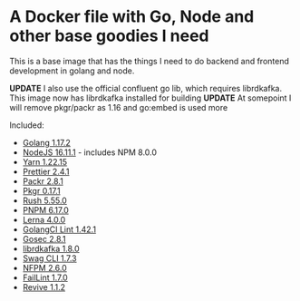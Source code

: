 # A Docker file with Go, Node and other base goodies I need

This is a base image that has the things I need to do backend and frontend development in golang and node.

**UPDATE** I also use the official confluent go lib, which requires librdkafka. This image now has librdkafka installed for building
**UPDATE** At somepoint I will remove pkgr/packr as 1.16 and go:embed is used more

Included:

- [Golang 1.17.2](https://golang.org/dl/)
- [NodeJS 16.11.1](https://nodejs.org/en/download/current/) - includes NPM 8.0.0
- [Yarn 1.22.15](https://www.npmjs.com/package/yarn)
- [Prettier 2.4.1](https://www.npmjs.com/package/prettier)
- [Packr 2.8.1](https://github.com/gobuffalo/packr)
- [Pkgr 0.17.1](https://github.com/markbates/pkger)
- [Rush 5.55.0](https://www.npmjs.com/package/@microsoft/rush)
- [PNPM 6.17.0](https://www.npmjs.com/package/pnpm)
- [Lerna 4.0.0](https://github.com/lerna/lerna)
- [GolangCI Lint 1.42.1](https://github.com/golangci/golangci-lint)
- [Gosec 2.8.1](https://github.com/securego/gosec)
- [librdkafka 1.8.0](https://github.com/edenhill/librdkafka)
- [Swag CLI 1.7.3](https://github.com/swaggo/swag)
- [NFPM 2.6.0](https://github.com/goreleaser/nfpm)
- [FailLint 1.7.0](https://github.com/fatih/faillint)
- [Revive 1.1.2](https://github.com/mgechev/revive)
